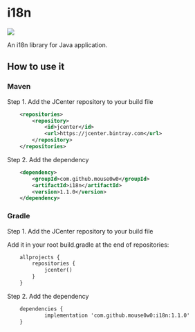 # i18n
[![](https://jitpack.io/v/Mouse0w0/i18n.svg)](https://jitpack.io/#Mouse0w0/i18n)

An i18n library for Java application.

## How to use it
### Maven
Step 1. Add the JCenter repository to your build file
```xml
	<repositories>
		<repository>
		    <id>jcenter</id>
		    <url>https://jcenter.bintray.com</url>
		</repository>
	</repositories>
```
Step 2. Add the dependency
```xml
	<dependency>
	    <groupId>com.github.mouse0w0</groupId>
	    <artifactId>i18n</artifactId>
	    <version>1.1.0</version>
	</dependency>
```
### Gradle
Step 1. Add the JCenter repository to your build file

Add it in your root build.gradle at the end of repositories:
```xml
	allprojects {
		repositories {
			jcenter()
		}
	}
```
Step 2. Add the dependency
```xml
	dependencies {
	        implementation 'com.github.mouse0w0:i18n:1.1.0'
	}
```
